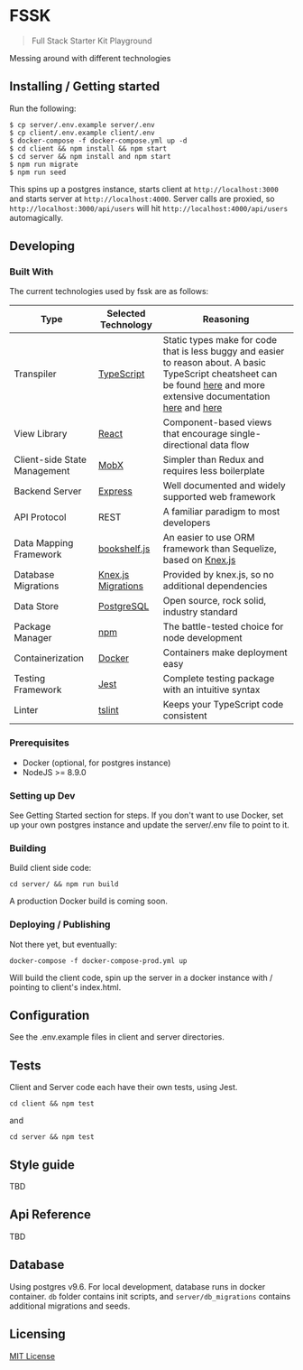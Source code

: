 # FSSK
> Full Stack Starter Kit Playground

Messing around with different technologies 

## Installing / Getting started

Run the following:

```
$ cp server/.env.example server/.env
$ cp client/.env.example client/.env
$ docker-compose -f docker-compose.yml up -d
$ cd client && npm install && npm start
$ cd server && npm install and npm start
$ npm run migrate
$ npm run seed
```

This spins up a postgres instance, starts client at `http://localhost:3000` and starts server at `http://localhost:4000`.
Server calls are proxied, so `http://localhost:3000/api/users` will hit `http://localhost:4000/api/users` automagically.

## Developing

### Built With

The current technologies used by fssk are as follows:

| Type | Selected Technology | Reasoning |
| ---- | ------------------- | --------- |
| Transpiler | [TypeScript](https://www.typescriptlang.org/) | Static types make for code that is less buggy and easier to reason about.  A basic TypeScript cheatsheet can be found [here](https://www.sitepen.com/blog/2013/12/31/typescript-cheat-sheet/) and more extensive documentation [here](https://www.typescriptlang.org/docs/tutorial.html) and [here](https://www.sitepen.com/blog/2013/12/31/definitive-guide-to-typescript/) |
| View Library | [React](https://facebook.github.io/react/) | Component-based views that encourage single-directional data flow |
| Client-side State Management | [MobX](https://github.com/mobxjs/mobx) | Simpler than Redux and requires less boilerplate |
| Backend Server | [Express](https://expressjs.com/en/4x/api.html) | Well documented and widely supported web framework |
| API Protocol | REST | A familiar paradigm to most developers |
| Data Mapping Framework | [bookshelf.js](http://bookshelfjs.org/) | An easier to use ORM framework than Sequelize, based on [Knex.js](http://knexjs.org/) |
| Database Migrations | [Knex.js Migrations](http://knexjs.org/#Migrations) | Provided by knex.js, so no additional dependencies |
| Data Store | [PostgreSQL](https://www.postgresql.org/) | Open source, rock solid, industry standard |
| Package Manager | [npm](https://www.npmjs.com/) | The battle-tested choice for node development |
| Containerization | [Docker](https://www.docker.com/) | Containers make deployment easy |
| Testing Framework | [Jest](https://facebook.github.io/jest/) | Complete testing package with an intuitive syntax |
| Linter | [tslint](https://github.com/palantir/tslint) | Keeps your TypeScript code consistent |

### Prerequisites

- Docker (optional, for postgres instance)
- NodeJS >= 8.9.0

### Setting up Dev

See Getting Started section for steps. If you don't want to use Docker, set up your own postgres instance
and update the server/.env file to point to it.

### Building

Build client side code:

```shell
cd server/ && npm run build
```

A production Docker build is coming soon.

### Deploying / Publishing

Not there yet, but eventually:

```shell
docker-compose -f docker-compose-prod.yml up
```

Will build the client code, spin up the server in a docker instance with / pointing to client's index.html.

## Configuration

See the .env.example files in client and server directories.

## Tests

Client and Server code each have their own tests, using Jest.

```shell
cd client && npm test
```

and 

```shell
cd server && npm test
```

## Style guide

TBD

## Api Reference

TBD

## Database

Using postgres v9.6. For local development, database runs in docker container. `db` folder contains 
init scripts, and `server/db_migrations` contains additional migrations and seeds.

## Licensing

[MIT License](LICENSE.md)
